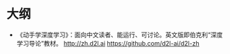 # 大纲

- 《动手学深度学习》：面向中文读者、能运行、可讨论。英文版即伯克利“深度学习导论”教材。 http://zh.d2l.ai
https://github.com/d2l-ai/d2l-zh